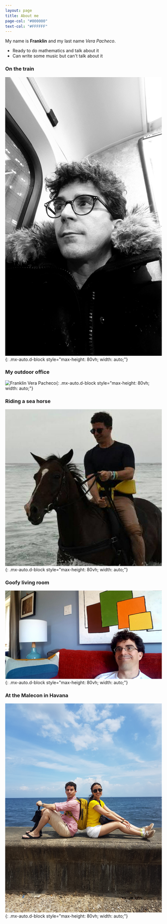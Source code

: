 ```yaml
---
layout: page
title: About me
page-col: "#000000"
text-col: "#FFFFFF"
---
```


My name is **Franklin** and my last name *Vera Pacheco*.

- Ready to do mathematics and talk about it
- Can write some music but can't talk about it

### On the train

![Franklin Vera Pacheco](assets/img/avatar-icon.jpg){: .mx-auto.d-block style="max-height: 80vh; width: auto;"}

### My outdoor office

![Franklin Vera Pacheco](assets/img/outdoor_office.jpg){: .mx-auto.d-block style="max-height: 80vh; width: auto;"}

### Riding a sea horse
![Franklin Vera Pacheco](assets/img/Horseback.jpg){: .mx-auto.d-block style="max-height: 80vh; width: auto;"}

### Goofy living room
![Franklin Vera Pacheco](assets/img/404oops.jpg){: .mx-auto.d-block style="max-height: 80vh; width: auto;"}

### At the Malecon in Havana
![Malecon](assets/img/Malecon.jpg){: .mx-auto.d-block style="max-height: 80vh; width: auto;"}


